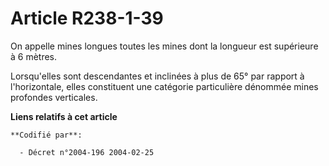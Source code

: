 # Article R238-1-39

On appelle mines longues toutes les mines dont la longueur est supérieure à 6 mètres.

Lorsqu'elles sont descendantes et inclinées à plus de 65° par rapport à l'horizontale, elles constituent une catégorie
particulière dénommée mines profondes verticales.

**Liens relatifs à cet article**

	**Codifié par**:

	  - Décret n°2004-196 2004-02-25
